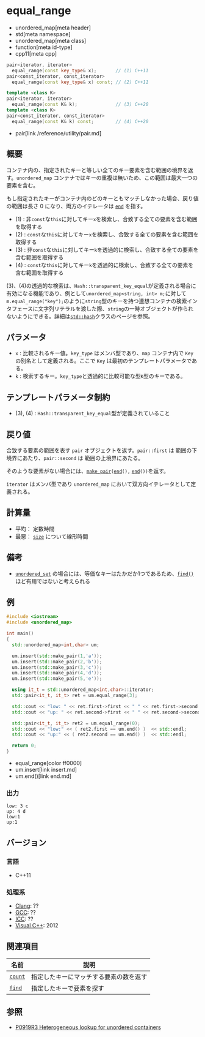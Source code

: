 # equal_range
* unordered_map[meta header]
* std[meta namespace]
* unordered_map[meta class]
* function[meta id-type]
* cpp11[meta cpp]

```cpp
pair<iterator, iterator>
  equal_range(const key_type& x);       // (1) C++11
pair<const_iterator, const_iterator>
  equal_range(const key_type& x) const; // (2) C++11

template <class K>
pair<iterator, iterator>
  equal_range(const K& k);              // (3) C++20
template <class K>
pair<const_iterator, const_iterator>
  equal_range(const K& k) const;        // (4) C++20
```
* pair[link /reference/utility/pair.md]

## 概要
コンテナ内の、指定されたキーと等しい全てのキー要素を含む範囲の境界を返す。`unordered_map` コンテナではキーの重複は無いため、この範囲は最大一つの要素を含む。 

もし指定されたキーがコンテナ内のどのキーともマッチしなかった場合、戻り値の範囲は長さ 0 になり、両方のイテレータは [`end`](end.md) を指す。

- (1) : 非`const`な`this`に対してキー`x`を検索し、合致する全ての要素を含む範囲を取得する
- (2) : `const`な`this`に対してキー`x`を検索し、合致する全ての要素を含む範囲を取得する
- (3) : 非`const`な`this`に対してキー`k`を透過的に検索し、合致する全ての要素を含む範囲を取得する
- (4) : `const`な`this`に対してキー`k`を透過的に検索し、合致する全ての要素を含む範囲を取得する

(3)、(4)の透過的な検索は、`Hash::transparent_key_equal`が定義される場合に有効になる機能であり、例として`unordered_map<string, int> m;`に対して`m.equal_range("key");`のように`string`型のキーを持つ連想コンテナの検索インタフェースに文字列リテラルを渡した際、`string`の一時オブジェクトが作られないようにできる。詳細は[`std::hash`](/reference/functional/hash.md)クラスのページを参照。


## パラメータ
- `x` : 比較されるキー値。`key_type` はメンバ型であり、`map` コンテナ内で `Key` の別名として定義される。ここで `Key` は最初のテンプレートパラメータである。
- `k` : 検索するキー。`key_type`と透過的に比較可能な型`K`型のキーである。


## テンプレートパラメータ制約
- (3), (4) : `Hash::transparent_key_equal`型が定義されていること


## 戻り値
合致する要素の範囲を表す `pair` オブジェクトを返す。`pair::first` は 範囲の下境界にあたり、`pair::second` は 範囲の上境界にあたる。

そのような要素がない場合には、[`make_pair`](/reference/utility/make_pair.md)`(`[`end`](end.md)`(),` [`end`](end.md)`())`を返す。

`iterator` はメンバ型であり `unordered_map` において双方向イテレータとして定義される。


## 計算量
- 平均： 定数時間
- 最悪： [`size`](size.md) について線形時間


## 備考
- [`unordered_set`](/reference/unordered_set/unordered_set.md) の場合には、等価なキーはたかだか1つであるため、[`find()`](find.md) ほど有用ではないと考えられる


## 例
```cpp example
#include <iostream>
#include <unordered_map>

int main()
{
  std::unordered_map<int,char> um;

  um.insert(std::make_pair(1,'a'));
  um.insert(std::make_pair(2,'b'));
  um.insert(std::make_pair(3,'c'));
  um.insert(std::make_pair(4,'d'));
  um.insert(std::make_pair(5,'e'));

  using it_t = std::unordered_map<int,char>::iterator;
  std::pair<it_t, it_t> ret = um.equal_range(3);

  std::cout << "low: " << ret.first->first << " " << ret.first->second << std::endl;
  std::cout << "up: " << ret.second->first << " " << ret.second->second << std::endl;

  std::pair<it_t, it_t> ret2 = um.equal_range(0);
  std::cout << "low:" << ( ret2.first == um.end() )  << std::endl;
  std::cout << "up:" << ( ret2.second == um.end() )  << std::endl;

  return 0;
}
```
* equal_range[color ff0000]
* um.insert[link insert.md]
* um.end()[link end.md]

### 出力
```
low: 3 c
up: 4 d
low:1
up:1
```

## バージョン
### 言語
- C++11

### 処理系
- [Clang](/implementation.md#clang): ??
- [GCC](/implementation.md#gcc): ??
- [ICC](/implementation.md#icc): ??
- [Visual C++](/implementation.md#visual_cpp): 2012


## 関連項目

| 名前 | 説明 |
|-------------------------------------------------------------------------------------------------|--------------------------------------------------------------------------------------|
| [`count`](count.md) | 指定したキーにマッチする要素の数を返す |
| [`find`](find.md) | 指定したキーで要素を探す |


## 参照
- [P0919R3 Heterogeneous lookup for unordered containers](http://www.open-std.org/jtc1/sc22/wg21/docs/papers/2018/p0919r3.html)

